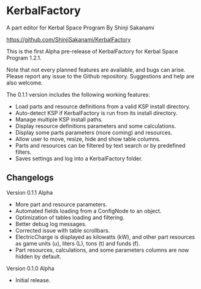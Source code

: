 # KerbalFactory
A part editor for Kerbal Space Program
By Shinji Sakanami

https://github.com/ShinjiSakanami/KerbalFactory

This is the first Alpha pre-release of KerbalFactory for Kerbal Space Program 1.2.1.

Note that not every planned features are available, and bugs can arise. Please report any issue to the Github repository. Suggestions and help are also welcome.

The 0.1.1 version includes the following working features:

* Load parts and resource definitions from a valid KSP install directory.
* Auto-detect KSP if KerbalFactory is run from its install directory.
* Manage multiple KSP install paths.
* Display resource definitions parameters and some calculations.
* Display some parts parameters (more coming) and resources.
* Allow user to move, resize, hide and show table columns.
* Parts and resources can be filtered by text search or by predefined filters.
* Saves settings and log into a KerbalFactory folder.

## Changelogs

Version 0.1.1 Alpha

* More part and resource parameters.
* Automated fields loading from a ConfigNode to an object.
* Optimization of tables loading and filtering.
* Better debug log messages.
* Corrected issue with table scrollbars.
* ElectricCharge is displayed as kilowatts (kW), and other part resources as game units (u), liters (L), tons (t) and funds (f).
* Part resources, calculations, and some parameters columns are now hidden by default.

Version 0.1.0 Alpha

* Initial release.
